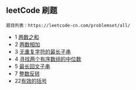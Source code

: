 ## leetCode 刷题


    题目列表：https://leetcode-cn.com/problemset/all/

- 1 [两数之和](./两数之和.md)
- 2 [两数相加](./两数相加.md)
- 3 [无重复字符的最长子串](./无重复字符的最长子串.md)
- 4 [寻找两个有序数组的中位数](./寻找两个有序数组的中位数.md)
- 5 [最长回文子串](./最长回文子串.md)
- 7 [整数反转](./整数反转.md)
- 22[有效的括号](./有效的括号.md)